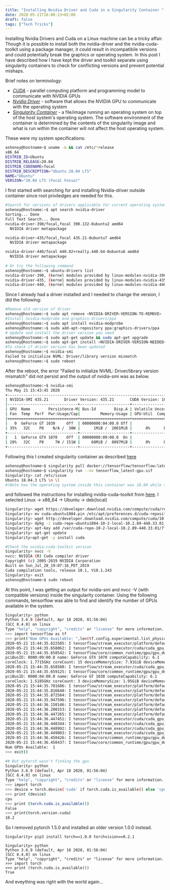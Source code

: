 ```yaml
---
title: "Installing Nvidia Driver and Cuda in a Singularity Container "
date: 2020-05-21T16:08:13+02:00
draft: false
tags: ["Tech Tricks"]
---
```


Installing Nvidia Drivers and Cuda on a Linux machine can be a tricky affair. Though it is possible to install both the nvidia-driver and the nvidia-cuda-toolkit using a package manager, it could result in incompatibile versions and could potentially break the graphics or operating system. In this post I have described how I have kept the driver and toolkit separate using singularity containers to check for conflicting versions and prevent potential mishaps. 

Brief notes on terminology: 

* [*CUDA*](https://docs.nvidia.com/cuda/cuda-installation-guide-linux/index.html#introduction) - parallel computing platform and programming model to communicate with NVIDIA GPUs
* [*Nvidia Driver*](https://www.geforce.com/drivers) - software that allows the NVIDIA GPU to communicate with the operating system 
* [*Singularity Container*](https://sylabs.io/guides/3.0/user-guide/build_a_container.html) - a file/image running an operating system on top of the host system's operating system. The software environment of the container is determined by the contents of the singularity image and what is run within the container will not affect the host operating system. 

These were my system specifications:

```bash 
ashenoy@hostname~$ uname -m && cat /etc/*release
x86_64
DISTRIB_ID=Ubuntu
DISTRIB_RELEASE=20.04
DISTRIB_CODENAME=focal
DISTRIB_DESCRIPTION="Ubuntu 20.04 LTS"
NAME="Ubuntu"
VERSION="20.04 LTS (Focal Fossa)"
```

I first started with searching for and installing Nvidia-driver outside container since root priviledges are needed for this. 

```bash
#Search for versions of drivers applicable for current operating system
ashenoy@hostname:~$ apt search nvidia-driver
Sorting... Done
Full Text Search... Done
nvidia-driver-390/focal,focal 390.132-0ubuntu2 amd64
  NVIDIA driver metapackage

nvidia-driver-435/focal,focal 435.21-0ubuntu7 amd64
  NVIDIA driver metapackage

nvidia-driver-440/focal 440.82+really.440.64-0ubuntu6 amd64
  NVIDIA driver metapackage
  
# Or try the following command
ashenoy@hostname:~$ ubuntu-drivers list
nvidia-driver-390, (kernel modules provided by linux-modules-nvidia-390-generic-hwe-20.04)
nvidia-driver-435, (kernel modules provided by linux-modules-nvidia-435-generic-hwe-20.04)
nvidia-driver-440, (kernel modules provided by linux-modules-nvidia-440-generic-hwe-20.04)
```

Since I already had a driver installed and I needed to change the version, I did the following: 

```bash 
#Remove old version of driver
ashenoy@hostname:~$ sudo apt remove <NVIDIA-DRIVER-VERSION-TO-REMOVE>
#Install nvidia-modprobe and graphics-drivers/ppa
ashenoy@hostname:~$ sudo apt install nvidia-modprobe
ashenoy@hostname:~$ sudo add-apt-repository ppa:graphics-drivers/ppa
# Update and install the driver version you need
ashenoy@hostname:~$ sudo apt-get update && sudo apt-get upgrade
ashenoy@hostname:~$ sudo apt-get install <NVIDIA-DRIVER-VERSION-NEEDED>
#To check if driver version has been updated
ashenoy@hostname:~$ nvidia-smi
Failed to initialize NVML: Driver/library version mismatch
ashenoy@hostname:~$ sudo reboot
```
After the reboot, the error "Failed to initialize NVML: Driver/library version mismatch" did not persist and the output of nvidia-smi was as below. 


```bash
ashenoy@hostname:~$ nvidia-smi
Thu May 21 15:43:45 2020
+-----------------------------------------------------------------------------+
| NVIDIA-SMI 435.21       Driver Version: 435.21       CUDA Version: 10.1     |
|-------------------------------+----------------------+----------------------+
| GPU  Name        Persistence-M| Bus-Id        Disp.A | Volatile Uncorr. ECC |
| Fan  Temp  Perf  Pwr:Usage/Cap|         Memory-Usage | GPU-Util  Compute M. |
|===============================+======================+======================|
|   0  GeForce GT 1030     Off  | 00000000:04:00.0 Off |                  N/A |
| 35%   32C    P8    N/A /  30W |      1MiB /  2001MiB |      0%      Default |
+-------------------------------+----------------------+----------------------+
|   1  GeForce GTX 1070    Off  | 00000000:09:00.0  On |                  N/A |
| 28%   32C    P8     7W / 151W |     68MiB /  8097MiB |      0%      Default |
+-------------------------------+----------------------+----------------------+
```
Following this I created singularity container as described [here](https://sylabs.io/guides/3.5/user-guide/gpu.html)

```bash
ashenoy@hostname~$ singularity pull docker://tensorflow/tensorflow:latest-gpu
ashenoy@hostname~$ singularity run --nv tensorflow_latest-gpu.sif
Singularity> cat /etc/issue
Ubuntu 18.04.3 LTS \n \l
#(Note how the operating system inside this container was 18.04 while the host operating system shown at the beginning of this article was 20.4)
```
and followed the instructions for installing nvidia-cuda-toolkit from [here](https://developer.nvidia.com/cuda-downloads). I selected Linux -> x86_64 -> Ubuntu -> deb(local)

```bash
Singularity> wget https://developer.download.nvidia.com/compute/cuda/repos/ubuntu1804/x86_64/cuda-ubuntu1804.pin
Singularity> mv cuda-ubuntu1804.pin /etc/apt/preferences.d/cuda-repository-pin-600
Singularity> wget http://developer.download.nvidia.com/compute/cuda/10.2/Prod/local_installers/cuda-repo-ubuntu1804-10-2-local-10.2.89-440.33.01_1.0-1_amd64.deb
Singularity> dpkg -i cuda-repo-ubuntu1804-10-2-local-10.2.89-440.33.01_1.0-1_amd64.deb
Singularity> apt-key add /var/cuda-repo-10-2-local-10.2.89-440.33.01/7fa2af80.pub
Singularity> apt-get update
Singularity>apt-get -y install cuda

#Check the nvidia-cuda-toolkit version 
Singularity> nvcc -V
nvcc: NVIDIA (R) Cuda compiler driver
Copyright (c) 2005-2019 NVIDIA Corporation
Built on Sun_Jul_28_19:07:16_PDT_2019
Cuda compilation tools, release 10.1, V10.1.243
Singularity> exit
ashenoy@hostname~$ sudo reboot
```
At this point, I was getting an output for nvidia-smi and nvcc -V (with compatible versions) inside the singularity container. Using the following commands, tensorflow was able to find and identify the number of GPUs available in the system. 

```bash
Singularity> python
Python 3.6.9 (default, Apr 18 2020, 01:56:04)
[GCC 8.4.0] on linux
Type "help", "copyright", "credits" or "license" for more information.
>>> import tensorflow as tf
>>> print("Num GPUs Available: ",len(tf.config.experimental.list_physical_devices('GPU')))
2020-05-21 15:44:35.622505: I tensorflow/stream_executor/platform/default/dso_loader.cc:44] Successfully opened dynamic library libcuda.so.1
2020-05-21 15:44:35.658062: I tensorflow/stream_executor/cuda/cuda_gpu_executor.cc:981] successful NUMA node read from SysFS had negative value (-1), but there must be at least one NUMA node, so returning NUMA node zero
2020-05-21 15:44:35.658542: I tensorflow/core/common_runtime/gpu/gpu_device.cc:1561] Found device 0 with properties:
pciBusID: 0000:09:00.0 name: GeForce GTX 1070 computeCapability: 6.1
coreClock: 1.7715GHz coreCount: 15 deviceMemorySize: 7.91GiB deviceMemoryBandwidth: 238.66GiB/s
2020-05-21 15:44:35.658580: I tensorflow/stream_executor/cuda/cuda_gpu_executor.cc:981] successful NUMA node read from SysFS had negative value (-1), but there must be at least one NUMA node, so returning NUMA node zero
2020-05-21 15:44:35.659125: I tensorflow/core/common_runtime/gpu/gpu_device.cc:1561] Found device 1 with properties:
pciBusID: 0000:04:00.0 name: GeForce GT 1030 computeCapability: 6.1
coreClock: 1.5185GHz coreCount: 3 deviceMemorySize: 1.95GiB deviceMemoryBandwidth: 44.76GiB/s
2020-05-21 15:44:35.701686: I tensorflow/stream_executor/platform/default/dso_loader.cc:44] Successfully opened dynamic library libcudart.so.10.1
2020-05-21 15:44:35.816640: I tensorflow/stream_executor/platform/default/dso_loader.cc:44] Successfully opened dynamic library libcublas.so.10
2020-05-21 15:44:35.872584: I tensorflow/stream_executor/platform/default/dso_loader.cc:44] Successfully opened dynamic library libcufft.so.10
2020-05-21 15:44:35.947596: I tensorflow/stream_executor/platform/default/dso_loader.cc:44] Successfully opened dynamic library libcurand.so.10
2020-05-21 15:44:36.150146: I tensorflow/stream_executor/platform/default/dso_loader.cc:44] Successfully opened dynamic library libcusolver.so.10
2020-05-21 15:44:36.200153: I tensorflow/stream_executor/platform/default/dso_loader.cc:44] Successfully opened dynamic library libcusparse.so.10
2020-05-21 15:44:36.447265: I tensorflow/stream_executor/platform/default/dso_loader.cc:44] Successfully opened dynamic library libcudnn.so.7
2020-05-21 15:44:36.447451: I tensorflow/stream_executor/cuda/cuda_gpu_executor.cc:981] successful NUMA node read from SysFS had negative value (-1), but there must be at least one NUMA node, so returning NUMA node zero
2020-05-21 15:44:36.448344: I tensorflow/stream_executor/cuda/cuda_gpu_executor.cc:981] successful NUMA node read from SysFS had negative value (-1), but there must be at least one NUMA node, so returning NUMA node zero
2020-05-21 15:44:36.448992: I tensorflow/stream_executor/cuda/cuda_gpu_executor.cc:981] successful NUMA node read from SysFS had negative value (-1), but there must be at least one NUMA node, so returning NUMA node zero
2020-05-21 15:44:36.449803: I tensorflow/stream_executor/cuda/cuda_gpu_executor.cc:981] successful NUMA node read from SysFS had negative value (-1), but there must be at least one NUMA node, so returning NUMA node zero
2020-05-21 15:44:36.450426: I tensorflow/core/common_runtime/gpu/gpu_device.cc:1688] Ignoring visible gpu device (device: 1, name: GeForce GT 1030, pci bus id: 0000:04:00.0, compute capability: 6.1) with core count: 3. The minimum required count is 8. You can adjust this requirement with the env var TF_MIN_GPU_MULTIPROCESSOR_COUNT.
2020-05-21 15:44:36.450437: I tensorflow/core/common_runtime/gpu/gpu_device.cc:1703] Adding visible gpu devices: 0
Num GPUs Available:  1
>>> exit()

## But pytorch wasn't finding the gpu
Singularity> python
Python 3.6.9 (default, Apr 18 2020, 01:56:04)
[GCC 8.4.0] on linux
Type "help", "copyright", "credits" or "license" for more information.
>>> import torch
>>> device = torch.device('cuda' if torch.cuda.is_available() else 'cpu')
>>> print (device)
cpu
>>> print (torch.cuda.is_available())
False
>>> print(torch.version.cuda)
10.2
```

So I removed pytorch  1.5.0 and installed an older version 1.0.0 instead. 

```
Singularity> pip3 install torch==1.0.0 torchvision==0.2.1

Singularity> python
Python 3.6.9 (default, Apr 18 2020, 01:56:04)
[GCC 8.4.0] on linux
Type "help", "copyright", "credits" or "license" for more information.
>>> import torch
>>> print (torch.cuda.is_available())
True
```

And eveything was right with the world again...
